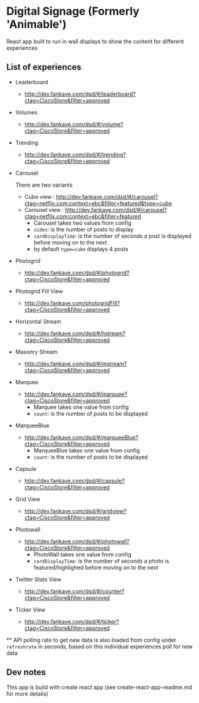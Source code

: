 # Digital Signage (Formerly 'Animable')

React app built to run in wall displays to show the content for different experiences

## List of experiences

* Leaderboard
  * http://dev.fankave.com/dsd/#/leaderboard?ctag=CiscoStore&filter=approved
* Volumes
  * http://dev.fankave.com/dsd/#/volume?ctag=CiscoStore&filter=approved
* Trending
  * http://dev.fankave.com/dsd/#/trending?ctag=CiscoStore&filter=approved
* Carousel

  There are two variants
  * Cube view : http://dev.fankave.com/dsd/#/carousel?ctag=netflix.com:context=ebc&filter=featured&type=cube
  * Carousel view : http://dev.fankave.com/dsd/#/carousel?ctag=netflix.com:context=ebc&filter=featured
      - Carousel takes two values from config
      - `sides`: is the number of posts to display
      - `cardDisplayTime`: is the number of seconds a post is displayed before moving on to the next
      - by default `type=cube` displays 4 posts

* Photogrid
  * http://dev.fankave.com/dsd/#/photogrid?ctag=CiscoStore&filter=approved
* Photogrid Fill View
  * http://dev.fankave.com/photogridFill?ctag=CiscoStore&filter=approved
* Horizontal Stream
  * http://dev.fankave.com/dsd/#/hstream?ctag=CiscoStore&filter=approved
* Masonry Stream
  * http://dev.fankave.com/dsd/#/mstream?ctag=CiscoStore&filter=approved
* Marquee
  * http://dev.fankave.com/dsd/#/marquee?ctag=CiscoStore&filter=approved
      - Marquee takes one value from config
      - `count`: is the number of posts to be displayed
* MarqueeBlue
  * http://dev.fankave.com/dsd/#/marqueeBlue?ctag=CiscoStore&filter=approved
      - MarqueeBlue takes one value from config
      - `count`: is the number of posts to be displayed
* Capsule
  * http://dev.fankave.com/dsd/#/capsule?ctag=CiscoStore&filter=approved
* Grid View
  * http://dev.fankave.com/dsd/#/gridview?ctag=CiscoStore&filter=approved
* Photowall
  * http://dev.fankave.com/dsd/#/photowall?ctag=CiscoStore&filter=approved
      - PhotoWall takes one value from config
      - `cardDisplayTime`: is the number of seconds a photo is featured/highlighed before moving on to the next
* Twitter Stats View
  * http://dev.fankave.com/dsd/#/counter?ctag=CiscoStore&filter=approved
* Ticker View
  * http://dev.fankave.com/dsd/#/ticker?ctag=CiscoStore&filter=approved

** API polling rate to get new data is also loaded from config under `refreshrate` in seconds, based on this individual experiences poll for new data


## Dev notes

This app is build with create react app (see create-react-app-readme.md for more details)